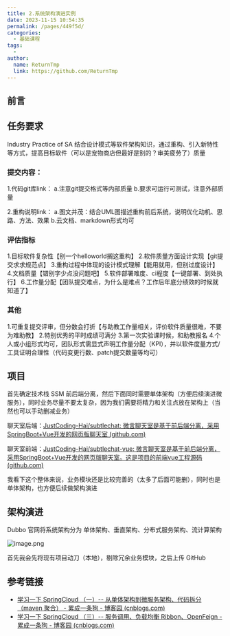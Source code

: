 ```yaml
---
title: 2.系统架构演进实例
date: 2023-11-15 10:54:35
permalink: /pages/449f5d/
categories:
  - 基础课程
tags:
  - 
author: 
  name: ReturnTmp
  link: https://github.com/ReturnTmp
---
```


## 前言




## 任务要求

Industry Practice of SA 结合设计模式等软件架构知识，通过重构、引入新特性等方式，提高目标软件（可以是宠物商店但最好是别的？审美疲劳了）质量

### 提交内容：

1.代码git库link： a.注意git提交格式等内部质量 b.要求可运行可测试，注意外部质量

2.重构说明link： a.图文并茂：结合UML图描述重构前后系统，说明优化动机、思路、方法、效果 b.云文档、markdown形式均可

### 评估指标

1.目标软件复杂性【别一个helloworld搁这重构】 2.软件质量方面设计实现【git提交求求规范点】 3.重构过程中体现的设计模式理解【能用就用，但别过度设计】 4.文档质量【错别字少点没问题吧】 5.软件部署难度、ci程度【一键部署、到处执行】 6.工作量分配【团队提交难点，为什么是难点？工作后年底分绩效的时候就知道了】

### 其他

1.可重复提交评审，但分数会打折【与助教工作量相关，评价软件质量很难，不要为难助教】 2.特别优秀的平时成绩可满分 3.第一次实验课时候，和助教报名 4.个人或小组形式均可，团队形式需显式声明工作量分配（KPI），并以软件度量方式/工具证明合理性（代码变更行数、patch提交数量等均可）



## 项目

首先确定技术栈 SSM 前后端分离，然后下面同时需要单体架构（方便后续演进微服务），同时业务尽量不要太复杂，因为我们需要将精力和关注点放在架构上（当然也可以手动删减业务）

聊天室后端：[JustCoding-Hai/subtlechat: 微言聊天室是基于前后端分离，采用SpringBoot+Vue开发的网页版聊天室 (github.com)](https://github.com/JustCoding-Hai/subtlechat)

聊天室前端：[JustCoding-Hai/subtlechat-vue: 微言聊天室是基于前后端分离，采用SpringBoot+Vue开发的网页版聊天室。这是项目的前端vue工程源码 (github.com)](https://github.com/JustCoding-Hai/subtlechat-vue)

我看下这个整体来说，业务模块还是比较完善的（太多了后面可能删），同时也是单体架构，也方便后续做架构演进


## 架构演进

Dubbo 官网将系统架构分为 单体架构、垂直架构、分布式服务架构、流计算架构

![image.png](https://cdn.jsdelivr.net/gh/Returntmp/blog-image@main/blog/202311151113727.png)




首先我会先将现有项目动刀（本地），剔除冗余业务模块，之后上传 GitHub 






## 参考链接

- [学习一下 SpringCloud （一）-- 从单体架构到微服务架构、代码拆分（maven 聚合） - 累成一条狗 - 博客园 (cnblogs.com)](https://www.cnblogs.com/l-y-h/p/14105682.html)
- [学习一下 SpringCloud （三）-- 服务调用、负载均衡 Ribbon、OpenFeign - 累成一条狗 - 博客园 (cnblogs.com)](https://www.cnblogs.com/l-y-h/p/14238203.html)


